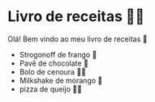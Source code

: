 # Livro de receitas :man_cook:

Olá! Bem vindo ao meu livro de receitas :wave:

- Strogonoff de frango :chicken:
- Pavê de chocolate :chocolate_bar:
- Bolo de cenoura :birthday::carrot:
- Milkshake de morango :strawberry:
- pizza de queijo :pizza::cheese:

